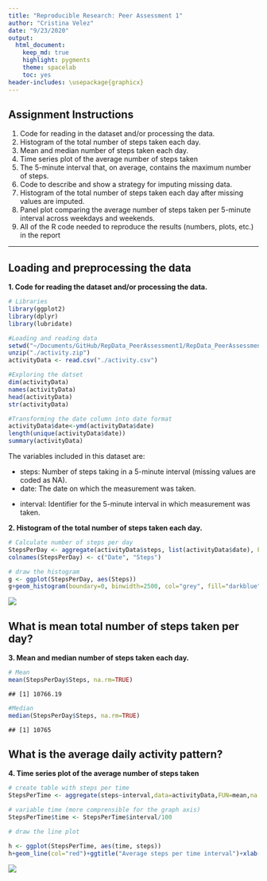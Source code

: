 ```yaml
---
title: "Reproducible Research: Peer Assessment 1"
author: "Cristina Velez"
date: "9/23/2020"
output: 
  html_document:
    keep_md: true
    highlight: pygments
    theme: spacelab
    toc: yes
header-includes: \usepackage{graphicx}
---
```


## Assignment Instructions

1. Code for reading in the dataset and/or processing the data.
2. Histogram of the total number of steps taken each day.
3. Mean and median number of steps taken each day.
4. Time series plot of the average number of steps taken
5. The 5-minute interval that, on average, contains the maximum number of steps.
6. Code to describe and show a strategy for imputing missing data.
7. Histogram of the total number of steps taken each day after missing values are imputed.
8. Panel plot comparing the average number of steps taken per 5-minute interval across weekdays and    weekends.
9. All of the R code needed to reproduce the results (numbers, plots, etc.) in the report 

***
## Loading and preprocessing the data
**1. Code for reading the dataset and/or processing the data.**

```r
# Libraries
library(ggplot2)
library(dplyr)
library(lubridate)
```

```r
#Loading and reading data
setwd("~/Documents/GitHub/RepData_PeerAssessment1/RepData_PeerAssessment1")
unzip("./activity.zip")
activityData <- read.csv("./activity.csv")
```

```r
#Exploring the datset
dim(activityData)
names(activityData)
head(activityData)
str(activityData)
```

```r
#Transforming the date column into date format 
activityData$date<-ymd(activityData$date)
length(unique(activityData$date))
summary(activityData)
```
The variables included in this dataset are:
* steps: Number of steps taking in a 5-minute interval (missing values are coded as NA).  
* date: The date on which the measurement was taken.  
+ interval: Identifier for the 5-minute interval in which measurement was taken.  

**2. Histogram of the total number of steps taken each day.**

```r
# Calculate number of steps per day
StepsPerDay <- aggregate(activityData$steps, list(activityData$date), FUN=sum)
colnames(StepsPerDay) <- c("Date", "Steps")
```

```r
# draw the histogram 
g <- ggplot(StepsPerDay, aes(Steps))
g+geom_histogram(boundary=0, binwidth=2500, col="grey", fill="darkblue") + ggtitle("Histogram of steps per day")+xlab("Steps")+ylab("Frequency")+theme(plot.title = element_text(face="bold", size=12))+scale_x_continuous(breaks=seq(0,25000,2500))+scale_y_continuous(breaks=seq(0,18,2))
```

![](PA1_template_files/figure-html/histogramsteps-1.png)<!-- -->

## What is mean total number of steps taken per day?
**3. Mean and median number of steps taken each day.**

```r
# Mean
mean(StepsPerDay$Steps, na.rm=TRUE)
```

```
## [1] 10766.19
```

```r
#Median
median(StepsPerDay$Steps, na.rm=TRUE)
```

```
## [1] 10765
```
## What is the average daily activity pattern?
**4. Time series plot of the average number of steps taken**

```r
# create table with steps per time
StepsPerTime <- aggregate(steps~interval,data=activityData,FUN=mean,na.action=na.omit)

# variable time (more comprensible for the graph axis)
StepsPerTime$time <- StepsPerTime$interval/100

# draw the line plot

h <- ggplot(StepsPerTime, aes(time, steps))
h+geom_line(col="red")+ggtitle("Average steps per time interval")+xlab("Time")+ylab("Steps")+theme(plot.title = element_text(face="bold", size=12))
```

![](PA1_template_files/figure-html/unnamed-chunk-2-1.png)<!-- -->


